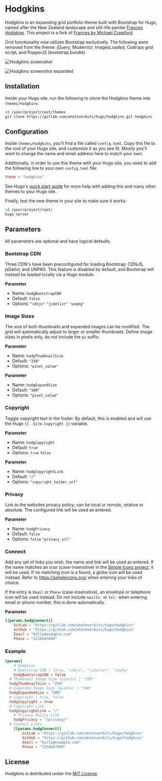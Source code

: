 # Hodgkins
Hodgkins is an expanding grid portfolio theme built with Bootstrap for Hugo, named after the New Zealand landscape and still-life painter [Frances Hodgkins](https://franceshodgkins.com/). This project is a fork of [Frances by Michael Crawford](https://github.com/mcrwfrd/hugo-frances-theme).

Grid functionality now utilizes Bootstrap exclusively. The following were removed from the theme: jQuery, Modernizr, ImagesLoaded, Codrops grid script, and PopperJS (bootstrap.bundle).

![Hodgkins screenshot](images/tn.png)

![Hodgkins screenshot expanded](images/tn-expanded.png)

## Installation
Inside your Hugo site, run the following to clone the Hodgkins theme into `themes/hodgkins`:

```bash
cd /your/project/root/themes
git clone https://gitlab.com/whateverbits/hugo/hodgkins.git hodgkins
```

## Configuration
Inside `themes/hodgkins`, you'll find a file called `config.toml`. Copy this file to the root of your Hugo site, and customize it as you see fit. Mostly you'll want to change the name and email address here to match your own.

Additionally, in order to use this theme with your Hugo site, you need to add the following line to your own `config.toml` file:

```toml
theme = "hodgkins"
```

See Hugo's [quick start guide](https://gohugo.io/getting-started/quick-start/) for more help with adding this and many other themes to your Hugo site.

Finally, test the new theme in your site to make sure it works:

```bash
cd /your/project/root/
hugo server
```

## Parameters
All parameters are optional and have logical defaults.

### Bootstrap CDN
Three CDN's have been preconfigured for loading Bootstrap: CDNJS, jsDelivr, and UNPKG. This feature is disabled by default, and Bootstrap will instead be loaded locally via a Hugo module.

**Parameter**
+ Name: `hodgBootstrapCDN`
+ Default: `false`
+ Options: `"cdnjs"` `"jsdelivr"` `"unpkg"`

### Image Sizes
The size of both thumbnails and expanded images can be modified. The grid will automatically adjust to larger or smaller thumbnails. Define image sizes in pixels only, do not include the `px` suffix.

**Parameter**

+ Name: `hodgThumbnailSize`
+ Default: `"250"`
+ Options: `"pixel_value"`

**Parameter**

+ Name: `hodgExpandSize`
+ Default: `"500"`
+ Options: `"pixel_value"`

### Copyright
Toggle copyright text in the footer. By default, this is enabled and will use the Hugo `{{ .Site.Copyright }}` variable.

**Parameter**

+ Name: `hodgCopyright`
+ Default: `true`
+ Options: `true` `false`

**Parameter**

+ Name: `hodgCopyrightLink`
+ Default: `"/"`
+ Options: `"copyright_holder_url"`

### Privacy
Link to the websites privacy policy; can be local or remote, relative or absolute. The configured link will be used as entered.

**Parameter**

+ Name: `hodgPrivacy`
+ Default: `false`
+ Options: `false` `"privacy_url"`

### Connect
Add any set of links you wish, the name and link will be used as entered. If the name matches an icon (case-insensitive) in the [Simple Icons project](https://github.com/simple-icons/simple-icons), it will be used. If no matching icon is a found, a globe icon will be used instead. Refer to https://simpleicons.org/ when entering your links of choice.

If the entry is `Email` or `Phone` (case-insensitive), an envelope or telephone icon will be used instead. Do not include `mailto:` or `tel:` when entering email or phone number, this is done automatically.

**Parameter**

```toml
[[params.hodgConnect]]
	GitLab = "https://gitlab.com/whateverbits/hugo/hodgkins"
	GitHub = "https://github.com/whateverbits/hugo/hodgkins"
	Email = "hello@example.com"
	Phone = "1234567890"
```

### Example

```toml
[params]
	# Hodgkins
	# Bootstrap CDN | false, "cdnjs", "jsdelivr", "unpkg"
	hodgBootstrapCDN = false
  # Thumbnail Image Size (pixels) | "250"
  hodgThumbnailSize = "250"
  # Expanded Image Size (pixels) | "500"
  hodgExpandedSize = "500"
  # Copyright | true, false
  hodgCopyright = true
  # Copyright Link
  hodgCopyrightLink = "/"
	# Privacy Policy Link
	hodgPrivacy = "/privacy/"
  # Connect Links
	[[params.hodgConnect]]
		GitLab = "https://gitlab.com/whateverbits/hugo/hodgkins"
		GitHub = "https://github.com/whateverbits/hugo/hodgkins"
		Email = "hello@example.com"
		Phone = "1234567890"
```

## License
Hodgkins is distributed under the [MIT License](https://gitlab.com/whateverbits/hugo/hodgkins/-/blob/main/LICENSE).

